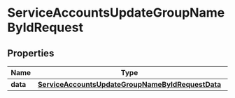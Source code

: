

# ServiceAccountsUpdateGroupNameByIdRequest


## Properties

| Name | Type | Description | Notes |
|------------ | ------------- | ------------- | -------------|
|**data** | [**ServiceAccountsUpdateGroupNameByIdRequestData**](ServiceAccountsUpdateGroupNameByIdRequestData.md) |  |  |



